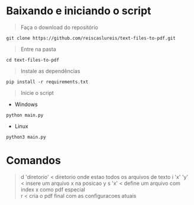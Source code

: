 # Baixando e iniciando o script

> Faça o download do repositório
```
git clone https://github.com/reiscaslureis/text-files-to-pdf.git
```

> Entre na pasta
```
cd text-files-to-pdf
```

> Instale as dependências
```
pip install -r requirements.txt
```

> Inicie o script
- Windows
```
python main.py
```

- Linux
```
python3 main.py
```

# Comandos
 > d 'diretorio'                   < diretorio onde estao todos os arquivos de texto
 > i 'x' 'y'                       < insere um arquivo x na posicao y
 > s 'x'                           < define um arquivo com index x como pdf especial    
 > r                               < cria o pdf final com as configuracoes atuais 
